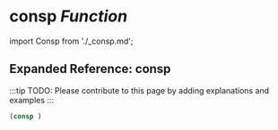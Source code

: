# **consp** *Function*

import Consp from './_consp.md';

<Consp />

## Expanded Reference: consp

:::tip
TODO: Please contribute to this page by adding explanations and examples
:::

```lisp
(consp )
```
